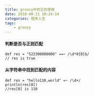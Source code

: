 ```yaml
---
title: groovy中的正则使用
date: 2018-08-21 10:24:14
categories: 程序人生
tags:
    - groovy
---
```

#### 判断是否与正则匹配
```
def res = "522300000000" ==~ /\d*0{8}$/
// res is true
```

#### 从字符串中找到匹配的内容
```
def res = "hello110,world" =~ /\d+/
println(res[0])
//res[0] is 110
```